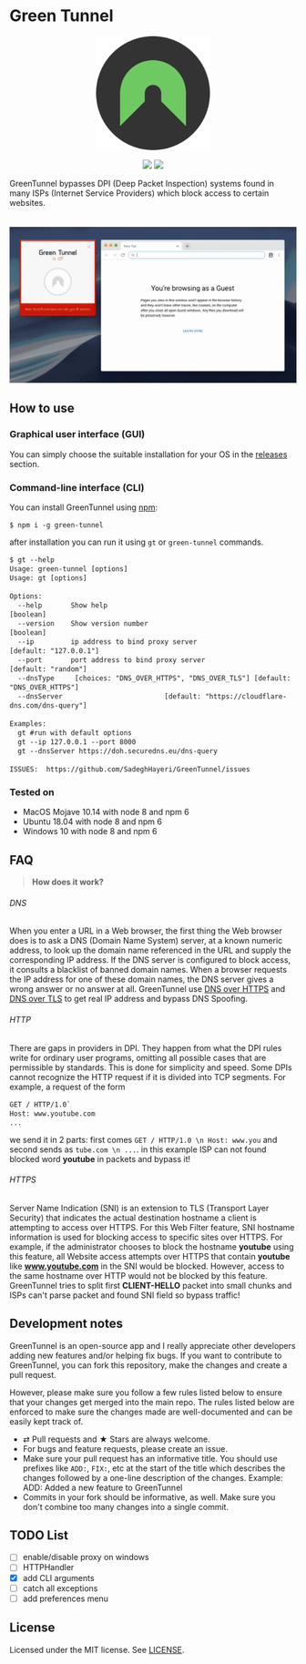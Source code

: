 # Green Tunnel
<p align="center">
    <img src="assets/logo.png" alt="green tunnel logo" width="200">
</p>
<p align="center">
    <img src="https://img.shields.io/github/license/SadeghHayeri/GreenTunnel.svg?color=Green&style=flat-square"> <img src="https://img.shields.io/github/repo-size/SadeghHayeri/GreenTunnel.svg?color=Green&style=flat-square">
</p>

GreenTunnel bypasses DPI (Deep Packet Inspection) systems found in many ISPs (Internet Service Providers) which block access to certain websites.

<p align="center">
    <img src="assets/demo.gif" alt="green tunnel demo" style="margin-top: 20px;">
</p>

## How to use
### Graphical user interface (GUI)
You can simply choose the suitable installation for your OS in the [releases](https://github.com/SadeghHayeri/GreenTunnel/releases "releases") section.

### Command-line interface (CLI)
You can install GreenTunnel using [npm](https://www.npmjs.org/ "npm"):
```
$ npm i -g green-tunnel
```
after installation you can run it using `gt` or `green-tunnel` commands.

```
$ gt --help
Usage: green-tunnel [options]
Usage: gt [options]

Options:
  --help       Show help                                                      [boolean]
  --version    Show version number                                            [boolean]
  --ip         ip address to bind proxy server                   [default: "127.0.0.1"]
  --port       port address to bind proxy server                    [default: "random"]
  --dnsType     [choices: "DNS_OVER_HTTPS", "DNS_OVER_TLS"] [default: "DNS_OVER_HTTPS"]
  --dnsServer                         [default: "https://cloudflare-dns.com/dns-query"]

Examples:
  gt #run with default options
  gt --ip 127.0.0.1 --port 8000
  gt --dnsServer https://doh.securedns.eu/dns-query

ISSUES:  https://github.com/SadeghHayeri/GreenTunnel/issues
```

### Tested on
- MacOS Mojave 10.14 with node 8 and npm 6
- Ubuntu 18.04 with node 8 and npm 6
- Windows 10 with node 8 and npm 6


## FAQ
> **How does it work?**
###### DNS
When you enter a URL in a Web browser, the first thing the Web browser does is to ask a DNS (Domain Name System) server, at a known numeric address, to look up the domain name referenced in the URL and supply the corresponding IP address.
If the DNS server is configured to block access, it consults a blacklist of banned domain names. When a browser requests the IP address for one of these domain names, the DNS server gives a wrong answer or no answer at all.
GreenTunnel use [DNS over HTTPS](https://en.wikipedia.org/wiki/DNS_over_HTTPS "doh (DNS over HTTPS)") and [DNS over TLS](https://en.wikipedia.org/wiki/DNS_over_TLS "DNS over TLS") to get real IP address and bypass DNS Spoofing.

###### HTTP
There are gaps in providers in DPI.  They happen from what the DPI rules write for ordinary user programs, omitting all possible cases that are permissible by standards.  This is done for simplicity and speed.
Some DPIs cannot recognize the HTTP request if it is divided into TCP segments.  For example, a request of the form

```
GET / HTTP/1.0`
Host: www.youtube.com
...
```
we send it in 2 parts: first comes `GET / HTTP/1.0 \n Host: www.you` and second sends as `tube.com \n ...`. in this example ISP can not found blocked word **youtube** in packets and bypass it!

###### HTTPS
Server Name Indication (SNI) is an extension to TLS (Transport Layer Security) that indicates the actual destination hostname a client is attempting to access over HTTPS. For this Web Filter feature, SNI hostname information is used for blocking access to specific sites over HTTPS. For example, if the administrator chooses to block the hostname **youtube** using this feature, all Website access attempts over HTTPS that contain **youtube** like **www.youtube.com** in the SNI would be blocked. However, access to the same hostname over HTTP would not be blocked by this feature. GreenTunnel tries to split first **CLIENT-HELLO** packet into small chunks and ISPs can't parse packet and found SNI field so bypass traffic!


## Development notes
GreenTunnel is an open-source app and I really appreciate other developers adding new features and/or helping fix bugs. If you want to contribute to GreenTunnel, you can fork this repository, make the changes and create a pull request.

However, please make sure you follow a few rules listed below to ensure that your changes get merged into the main repo. The rules listed below are enforced to make sure the changes made are well-documented and can be easily kept track of.

- ⇄ Pull requests and ★ Stars are always welcome.
- For bugs and feature requests, please create an issue.
- Make sure your pull request has an informative title. You should use prefixes like `ADD:`, `FIX:`, etc at the start of the title which describes the changes followed by a one-line description of the changes. Example: ADD: Added a new feature to GreenTunnel
- Commits in your fork should be informative, as well. Make sure you don't combine too many changes into a single commit.

## TODO List
- [ ] enable/disable proxy on windows
- [ ] HTTPHandler
- [X] add CLI arguments
- [ ] catch all exceptions
- [ ] add preferences menu

## License
Licensed under the MIT license. See [LICENSE](https://github.com/SadeghHayeri/GreenTunnel/blob/master/LICENSE "LICENSE").

